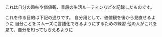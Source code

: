 これは自分の趣味や価値観、普段の生活ルーティンなどを記録したものです。

これを作る目的は下記の通りです。
自分用として、価値観を後から見直せるように
自分ことをスムーズに言語化できるようにするための練習
他の人がこれを見て、自分を知ってもらえるように
